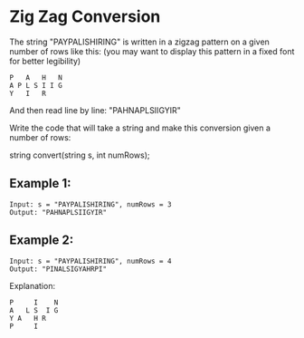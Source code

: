 # Zig Zag Conversion

The string "PAYPALISHIRING" is written in a zigzag pattern on a 
given number of rows like this: (you may want to display this pattern in a 
fixed font for better legibility)

````
P   A   H   N
A P L S I I G
Y   I   R
````
And then read line by line: "PAHNAPLSIIGYIR"

Write the code that will take a string and make this conversion given a number of rows:

string convert(string s, int numRows);

## Example 1:

````
Input: s = "PAYPALISHIRING", numRows = 3
Output: "PAHNAPLSIIGYIR"
````

## Example 2:

````
Input: s = "PAYPALISHIRING", numRows = 4
Output: "PINALSIGYAHRPI"
````

Explanation:

````
P     I    N
A   L S  I G
Y A   H R
P     I
````